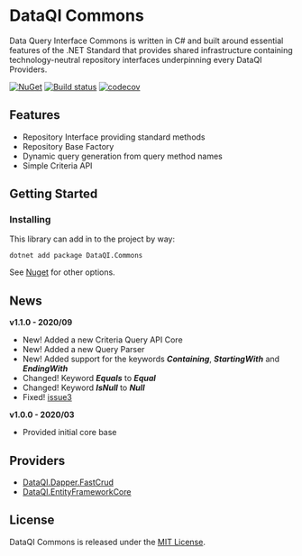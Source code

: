 # DataQI Commons

Data Query Interface Commons is written in C# and built around essential features of the .NET Standard that provides shared infrastructure containing technology-neutral repository interfaces underpinning every DataQI Providers.

[![NuGet](https://img.shields.io/nuget/v/DataQI.Commons.svg)](https://www.nuget.org/packages/DataQI.Commons/) [![Build status](https://ci.appveyor.com/api/projects/status/rl2ja69994rt3ei6?svg=true)](https://ci.appveyor.com/project/henrique-gouveia/dataqi-commons) [![codecov](https://codecov.io/gh/henrique-gouveia/DataQI.Commons/branch/master/graph/badge.svg)](https://codecov.io/gh/henrique-gouveia/DataQI.Commons)

## Features

* Repository Interface providing standard methods
* Repository Base Factory
* Dynamic query generation from query method names
* Simple Criteria API

## Getting Started

### Installing

This library can add in to the project by way:

    dotnet add package DataQI.Commons

See [Nuget](https://www.nuget.org/packages/DataQI.Commons) for other options.

## News

**v1.1.0 - 2020/09**

* New! Added a new Criteria Query API Core
* New! Added a new Query Parser
* New! Added support for the keywords **_Containing_**, **_StartingWith_** and **_EndingWith_**
* Changed! Keyword **_Equals_** to **_Equal_**
* Changed! Keyword **_IsNull_** to **_Null_**
* Fixed! [issue3](https://github.com/henrique-gouveia/DataQI.Dapper.FastCrud/issues/3)

**v1.0.0 - 2020/03**

* Provided initial core base

## Providers

* [DataQI.Dapper.FastCrud](https://github.com/henrique-gouveia/DataQI.Dapper.FastCrud)
* [DataQI.EntityFrameworkCore](https://github.com/henrique-gouveia/DataQI.EntityFrameworkCore)

## License

DataQI Commons is released under the [MIT License](https://opensource.org/licenses/MIT).
